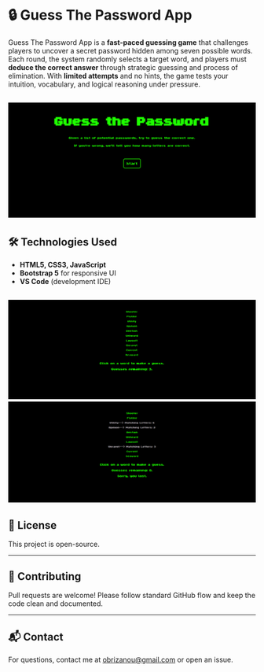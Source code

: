 
# 🔒 Guess The Password App

Guess The Password App is a **fast-paced guessing game** that challenges players to uncover a secret password hidden among seven possible words. Each round, the system randomly selects a target word, and players must **deduce the correct answer** through strategic guessing and process of elimination. With **limited attempts** and no hints, the game tests your intuition, vocabulary, and logical reasoning under pressure.

![screenshot](Images/1.PNG)
---

## 🛠️ Technologies Used

- **HTML5, CSS3, JavaScript**
- **Bootstrap 5** for responsive UI
- **VS Code** (development IDE)

![screenshot](Images/2.PNG)
![screenshot](Images/3.PNG)
---

## 📄 License

This project is open-source.

---

## 🤝 Contributing

Pull requests are welcome! Please follow standard GitHub flow and keep the code clean and documented.

---

## 📬 Contact

For questions, contact me at [obrizanou@gmail.com](mailto:obrizanou@gmail.com) or open an issue.
